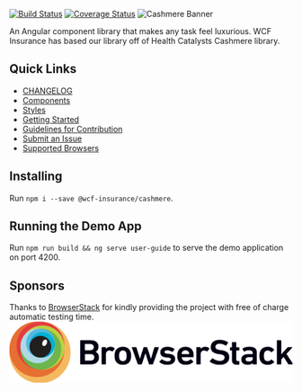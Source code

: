 [![Build Status](https://travis-ci.com/WCF-Insurance/WCF-Cashmere.svg?branch=master)](https://travis-ci.com/WCF-Insurance/WCF-Cashmere)
[![Coverage Status](https://coveralls.io/repos/github/WCF-Insurance/WCF-Cashmere/badge.svg?branch=master)](https://coveralls.io/github/WCF-Insurance/WCF-Cashmere?branch=master)
![Cashmere Banner](https://raw.githubusercontent.com/WCF-Insurance/WCF-Cashmere/master/CashmereBanner.png)

An Angular component library that makes any task feel luxurious. WCF Insurance has based our library off of Health Catalysts Cashmere library.

## Quick Links

-   [CHANGELOG](https://github.com/WCF-Insurance/Fabric.Cashmere/blob/master/CHANGELOG.md)
-   [Components](https://wcf-insurance.github.io/index.html)
-   [Styles](https://wcf-insurance.github.io/styles)
-   [Getting Started](https://wcf-insurance.github.io/guides/getting-started)
-   [Guidelines for Contribution](https://wcf-insurance.github.io/guides/contribution-guide)
-   [Submit an Issue](https://wcf-insurance.github.io/guides/submit-an-issue)
-   [Supported Browsers](https://wcf-insurance.github.io/guides/supported-browsers)

## Installing

Run `npm i --save @wcf-insurance/cashmere`.

## Running the Demo App

Run `npm run build && ng serve user-guide` to serve the demo application on port 4200.

## Sponsors

Thanks to [BrowserStack](http://www.browserstack.com) for kindly providing the project with free of charge automatic testing time.
![BrowserStack](https://raw.githubusercontent.com/HealthCatalyst/Fabric.Cashmere/master/Browserstack-logo@2x.png)
